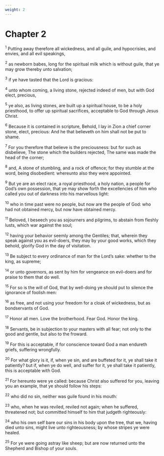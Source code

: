 ```yaml
---
weight: 2
---
```


# Chapter 2

<sup>1</sup> Putting away therefore all wickedness, and all guile, and hypocrisies, and envies, and all evil speakings, 

<sup>2</sup> as newborn babes, long for the spiritual milk which is without guile, that ye may grow thereby unto salvation; 

<sup>3</sup> if ye have tasted that the Lord is gracious: 

<sup>4</sup> unto whom coming, a living stone, rejected indeed of men, but with God elect, precious, 

<sup>5</sup> ye also, as living stones, are built up a spiritual house, to be a holy priesthood, to offer up spiritual sacrifices, acceptable to God through Jesus Christ. 

<sup>6</sup> Because it is contained in scripture, Behold, I lay in Zion a chief corner stone, elect, precious: And he that believeth on him shall not be put to shame. 

<sup>7</sup> For you therefore that believe is the preciousness: but for such as disbelieve, The stone which the builders rejected, The same was made the head of the corner; 

<sup>8</sup> and, A stone of stumbling, and a rock of offence; for they stumble at the word, being disobedient: whereunto also they were appointed. 

<sup>9</sup> But ye are an elect race, a royal priesthood, a holy nation, a people for God’s own possession, that ye may show forth the excellencies of him who called you out of darkness into his marvellous light: 

<sup>10</sup> who in time past were no people, but now are the people of God: who had not obtained mercy, but now have obtained mercy. 

<sup>11</sup> Beloved, I beseech you as sojourners and pilgrims, to abstain from fleshly lusts, which war against the soul; 

<sup>12</sup> having your behavior seemly among the Gentiles; that, wherein they speak against you as evil-doers, they may by your good works, which they behold, glorify God in the day of visitation. 

<sup>13</sup> Be subject to every ordinance of man for the Lord’s sake: whether to the king, as supreme; 

<sup>14</sup> or unto governors, as sent by him for vengeance on evil-doers and for praise to them that do well. 

<sup>15</sup> For so is the will of God, that by well-doing ye should put to silence the ignorance of foolish men: 

<sup>16</sup> as free, and not using your freedom for a cloak of wickedness, but as bondservants of God. 

<sup>17</sup> Honor all men. Love the brotherhood. Fear God. Honor the king. 

<sup>18</sup> Servants, be in subjection to your masters with all fear; not only to the good and gentle, but also to the froward. 

<sup>19</sup> For this is acceptable, if for conscience toward God a man endureth griefs, suffering wrongfully. 

<sup>20</sup> For what glory is it, if, when ye sin, and are buffeted for it, ye shall take it patiently? but if, when ye do well, and suffer for it, ye shall take it patiently, this is acceptable with God. 

<sup>21</sup> For hereunto were ye called: because Christ also suffered for you, leaving you an example, that ye should follow his steps: 

<sup>22</sup> who did no sin, neither was guile found in his mouth: 

<sup>23</sup> who, when he was reviled, reviled not again; when he suffered, threatened not; but committed himself to him that judgeth righteously: 

<sup>24</sup> who his own self bare our sins in his body upon the tree, that we, having died unto sins, might live unto righteousness; by whose stripes ye were healed. 

<sup>25</sup> For ye were going astray like sheep; but are now returned unto the Shepherd and Bishop of your souls. 


